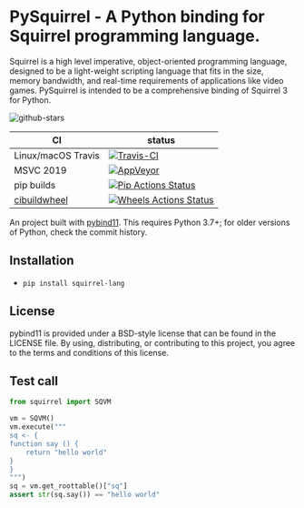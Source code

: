 PySquirrel - A Python binding for Squirrel programming language.
==============
Squirrel is a high level imperative, object-oriented programming language, designed to be a light-weight scripting language that fits in the size, memory bandwidth, and real-time requirements of applications like video games.
PySquirrel is intended to be a comprehensive binding of Squirrel 3 for Python.


![github-stars][stars-badge]

|      CI              | status |
|----------------------|--------|
| Linux/macOS Travis   | [![Travis-CI][travis-badge]][travis-link] |
| MSVC 2019            | [![AppVeyor][appveyor-badge]][appveyor-link] |
| pip builds           | [![Pip Actions Status][actions-pip-badge]][actions-pip-link] |
| [cibuildwheel][]   | [![Wheels Actions Status][actions-wheels-badge]][actions-wheels-link] |

[cibuildwheel]:          https://cibuildwheel.readthedocs.io
[stars-badge]:             https://img.shields.io/github/stars/shabbywu/squirrel-py?style=social
[actions-pip-link]:        https://github.com/shabbywu/squirrel-py/actions/workflows/pip.yml
[actions-pip-badge]:       https://github.com/shabbywu/squirrel-py/workflows/Pip/badge.svg
[actions-wheels-link]:     https://github.com/shabbywu/squirrel-py/actions/workflows/wheels.yml
[actions-wheels-badge]:    https://github.com/shabbywu/squirrel-py/workflows/Wheels/badge.svg
[travis-link]:             https://travis-ci.org/shabbywu/squirrel-py
[travis-badge]:            https://travis-ci.org/shabbywu/squirrel-py.svg?branch=master&status=passed
[appveyor-link]:           https://ci.appveyor.com/project/shabbywu/squirrel-py
[appveyor-badge]:          https://ci.appveyor.com/api/projects/status/f04io15t7o63916y

An project built with [pybind11](https://github.com/pybind/pybind11).
This requires Python 3.7+; for older versions of Python, check the commit
history.

Installation
------------

 - `pip install squirrel-lang`


License
-------

pybind11 is provided under a BSD-style license that can be found in the LICENSE
file. By using, distributing, or contributing to this project, you agree to the
terms and conditions of this license.

Test call
---------

```python
from squirrel import SQVM

vm = SQVM()
vm.execute("""
sq <- {
function say () {
    return "hello world"
}
}
""")
sq = vm.get_roottable()["sq"]
assert str(sq.say()) == "hello world"
```
